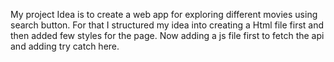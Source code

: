 My project Idea is to create a web app for exploring different movies using search button.
For that I structured my idea into creating a Html file first and then added few styles for the page.
Now adding a js file first to fetch the api and adding try catch here.
